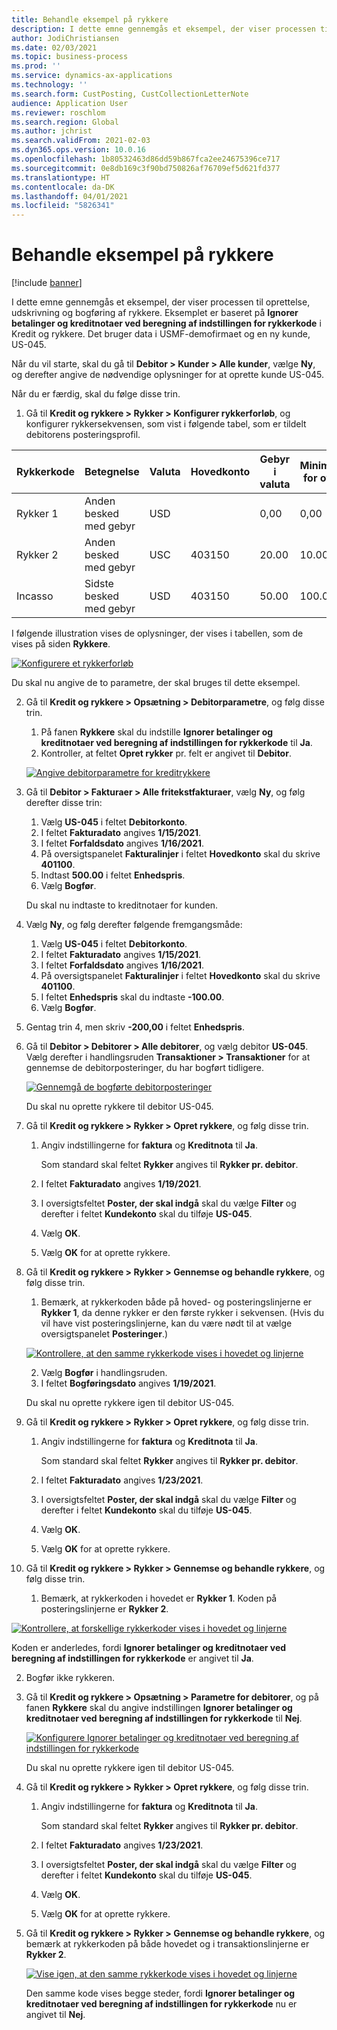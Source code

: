 ```yaml
---
title: Behandle eksempel på rykkere
description: I dette emne gennemgås et eksempel, der viser processen til oprettelse, udskrivning og bogføring af rykkere.
author: JodiChristiansen
ms.date: 02/03/2021
ms.topic: business-process
ms.prod: ''
ms.service: dynamics-ax-applications
ms.technology: ''
ms.search.form: CustPosting, CustCollectionLetterNote
audience: Application User
ms.reviewer: roschlom
ms.search.region: Global
ms.author: jchrist
ms.search.validFrom: 2021-02-03
ms.dyn365.ops.version: 10.0.16
ms.openlocfilehash: 1b80532463d86dd59b867fca2ee24675396ce717
ms.sourcegitcommit: 0e8db169c3f90bd750826af76709ef5d621fd377
ms.translationtype: HT
ms.contentlocale: da-DK
ms.lasthandoff: 04/01/2021
ms.locfileid: "5826341"
---
```

# <a name="process-collection-letters-example"></a>Behandle eksempel på rykkere

[!include [banner](../../includes/banner.md)]

I dette emne gennemgås et eksempel, der viser processen til oprettelse, udskrivning og bogføring af rykkere. Eksemplet er baseret på **Ignorer betalinger og kreditnotaer ved beregning af indstillingen for rykkerkode** i Kredit og rykkere. Det bruger data i USMF-demofirmaet og en ny kunde, US-045.

Når du vil starte, skal du gå til **Debitor \> Kunder \> Alle kunder**, vælge **Ny**, og derefter angive de nødvendige oplysninger for at oprette kunde US-045.

Når du er færdig, skal du følge disse trin.

1. Gå til **Kredit og rykkere \> Rykker \> Konfigurer rykkerforløb**, og konfigurer rykkersekvensen, som vist i følgende tabel, som er tildelt debitorens posteringsprofil.

|     Rykkerkode      |     Betegnelse                           |     Valuta      |     Hovedkonto        |     Gebyr i valuta     |     Minimum for over        |     Antal dage      |
|---------------------------------  |---------------------------------------    |-----------------  |-----------------------    |-------------------------- |-----------------------    |---------------------  |
|     Rykker 1         |     Anden besked med gebyr        |     USD           |                           |     0,00                  |     0,00                  |     2                 |
|     Rykker 2         |     Anden besked med gebyr        |     USC           |     403150                |     20.00                 |     10.00                 |     3                 |
|     Incasso                    |     Sidste besked med gebyr         |     USD           |     403150                |     50.00                 |     100.00                |     15                |

I følgende illustration vises de oplysninger, der vises i tabellen, som de vises på siden **Rykkere**. 

[![Konfigurere et rykkerforløb](./media/Ignore-payments-creditmemos-1.PNG)](./media/Ignore-payments-creditmemos-1.PNG)

 Du skal nu angive de to parametre, der skal bruges til dette eksempel.

2. Gå til **Kredit og rykkere \> Opsætning \> Debitorparametre**, og følg disse trin.

    1. På fanen **Rykkere** skal du indstille **Ignorer betalinger og kreditnotaer ved beregning af indstillingen for rykkerkode** til **Ja**.
    2. Kontroller, at feltet **Opret rykker** pr. felt er angivet til **Debitor**.

    [![Angive debitorparametre for kreditrykkere](./media/Ignore-payments-creditmemos-2.PNG)](./media/Ignore-payments-creditmemos-2.PNG)

3. Gå til **Debitor \> Fakturaer \> Alle fritekstfakturaer**, vælg **Ny**, og følg derefter disse trin:

    1. Vælg **US-045** i feltet **Debitorkonto**.
    2. I feltet **Fakturadato** angives **1/15/2021**.
    3. I feltet **Forfaldsdato** angives **1/16/2021**.
    4. På oversigtspanelet **Fakturalinjer** i feltet **Hovedkonto** skal du skrive **401100**.
    5. Indtast **500.00** i feltet **Enhedspris**.
    6. Vælg **Bogfør**.

    Du skal nu indtaste to kreditnotaer for kunden.

4. Vælg **Ny**, og følg derefter følgende fremgangsmåde:

    1. Vælg **US-045** i feltet **Debitorkonto**.
    2. I feltet **Fakturadato** angives **1/15/2021**.
    3. I feltet **Forfaldsdato** angives **1/16/2021**.
    4. På oversigtspanelet **Fakturalinjer** i feltet **Hovedkonto** skal du skrive **401100**.
    5. I feltet **Enhedspris** skal du indtaste **-100.00**.
    6. Vælg **Bogfør**.

5. Gentag trin 4, men skriv **-200,00** i feltet **Enhedspris**.
6. Gå til **Debitor \> Debitorer \> Alle debitorer**, og vælg debitor **US-045**. Vælg derefter i handlingsruden **Transaktioner \> Transaktioner** for at gennemse de debitorposteringer, du har bogført tidligere.

    [![Gennemgå de bogførte debitorposteringer](./media/Ignore-payments-creditmemos-3.PNG)](./media/Ignore-payments-creditmemos-3.PNG)

    Du skal nu oprette rykkere til debitor US-045.

7. Gå til **Kredit og rykkere \> Rykker \> Opret rykkere**, og følg disse trin.

    1. Angiv indstillingerne for **faktura** og **Kreditnota** til **Ja**.

        Som standard skal feltet **Rykker** angives til **Rykker pr. debitor**.

    2. I feltet **Fakturadato** angives **1/19/2021**.
    3. I oversigtsfeltet **Poster, der skal indgå** skal du vælge **Filter** og derefter i feltet **Kundekonto** skal du tilføje **US-045**.
    4. Vælg **OK**.
    5. Vælg **OK** for at oprette rykkere.

8. Gå til **Kredit og rykkere \> Rykker \> Gennemse og behandle rykkere**, og følg disse trin.

    1. Bemærk, at rykkerkoden både på hoved- og posteringslinjerne er **Rykker 1**, da denne rykker er den første rykker i sekvensen. (Hvis du vil have vist posteringslinjerne, kan du være nødt til at vælge oversigtspanelet **Posteringer**.)

   [![Kontrollere, at den samme rykkerkode vises i hovedet og linjerne](./media/Ignore-payments-creditmemos-4.PNG)](./media/Ignore-payments-creditmemos-4.PNG)

    2. Vælg **Bogfør** i handlingsruden.
    3. I feltet **Bogføringsdato** angives **1/19/2021**.

    Du skal nu oprette rykkere igen til debitor US-045.

9. Gå til **Kredit og rykkere \> Rykker \> Opret rykkere**, og følg disse trin.

    1. Angiv indstillingerne for **faktura** og **Kreditnota** til **Ja**.

        Som standard skal feltet **Rykker** angives til **Rykker pr. debitor**.

    2. I feltet **Fakturadato** angives **1/23/2021**.
    3. I oversigtsfeltet **Poster, der skal indgå** skal du vælge **Filter** og derefter i feltet **Kundekonto** skal du tilføje **US-045**.
    4. Vælg **OK**.
    5. Vælg **OK** for at oprette rykkere.

10. Gå til **Kredit og rykkere \> Rykker \> Gennemse og behandle rykkere**, og følg disse trin.

    1. Bemærk, at rykkerkoden i hovedet er **Rykker 1**. Koden på posteringslinjerne er **Rykker 2**.

   [![Kontrollere, at forskellige rykkerkoder vises i hovedet og linjerne](./media/Ignore-payments-creditmemos-5.PNG)](./media/Ignore-payments-creditmemos-5.PNG)

  Koden er anderledes, fordi **Ignorer betalinger og kreditnotaer ved beregning af indstillingen for rykkerkode** er angivet til **Ja**.

  2. Bogfør ikke rykkeren.

11. Gå til **Kredit og rykkere \> Opsætning \> Parametre for debitorer**, og på fanen **Rykkere** skal du angive indstillingen **Ignorer betalinger og kreditnotaer ved beregning af indstillingen for rykkerkode** til **Nej**.

    [![Konfigurere Ignorer betalinger og kreditnotaer ved beregning af indstillingen for rykkerkode](./media/Ignore-payments-creditmemos-6.PNG)](./media/Ignore-payments-creditmemos-6.PNG)

    Du skal nu oprette rykkere igen til debitor US-045.

12. Gå til **Kredit og rykkere \> Rykker \> Opret rykkere**, og følg disse trin.

    1. Angiv indstillingerne for **faktura** og **Kreditnota** til **Ja**.

        Som standard skal feltet **Rykker** angives til **Rykker pr. debitor**.

    2. I feltet **Fakturadato** angives **1/23/2021**.
    3. I oversigtsfeltet **Poster, der skal indgå** skal du vælge **Filter** og derefter i feltet **Kundekonto** skal du tilføje **US-045**.
    4. Vælg **OK**.
    5. Vælg **OK** for at oprette rykkere.

13. Gå til **Kredit og rykkere \> Rykker \> Gennemse og behandle rykkere**, og bemærk at rykkerkoden på både hovedet og i transaktionslinjerne er **Rykker 2**.

    [![Vise igen, at den samme rykkerkode vises i hovedet og linjerne](./media/Ignore-payments-creditmemos-7.PNG)](./media/Ignore-payments-creditmemos-7.PNG)

    Den samme kode vises begge steder, fordi **Ignorer betalinger og kreditnotaer ved beregning af indstillingen for rykkerkode** nu er angivet til **Nej**.
